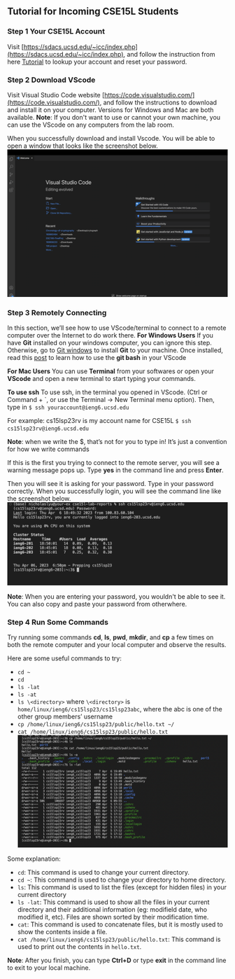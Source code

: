 ## Tutorial for Incoming CSE15L Students

### Step 1 Your CSE15L Account
Visit [https://sdacs.ucsd.edu/~icc/index.php](https://sdacs.ucsd.edu/~icc/index.php), and follow the instruction from here [Tutorial](https://drive.google.com/file/d/17IDZn8Qq7Q0RkYMxdiIR0o6HJ3B5YqSW/view) to lookup your account and reset your password.

### Step 2 Download VScode
Visit Visual Studio Code website [https://code.visualstudio.com/](https://code.visualstudio.com/), and follow the instructions to download and install it on your computer. Versions for Windows and Mac are both available.
**Note**: If you don't want to use or cannot your own machine, you can use the VScode on any computers from the lab room. 

When you successfully download and install Vscode. You will be able to open a window that looks like the screenshot below.
![Vscode](vscode.png)

### Step 3 Remotely Connecting
In this section, we’ll see how to use VScode/terminal to connect to a remote computer over the Internet to do work there.
**For Windows Users**
If you have **Git** installed on your windows computer, you can ignore this step. 
Otherwise, go to [Git windows](https://gitforwindows.org/) to install **Git** to your machine.
Once installed, read this [post](https://stackoverflow.com/questions/42606837/how-do-i-use-bash-on-windows-from-the-visual-studio-code-integrated-terminal/50527994#50527994) to learn how to use the **git bash** in your VScode

**For Mac Users**
You can use **Terminal** from your softwares or open your **VScode** and open a new terminal to start typing your commands.

**To use ssh**
 To use ssh, in the terminal you opened in VScode. (Ctrl or Command + `, or use the Terminal → New Terminal menu option). 
 Then, type in 
 ``$ ssh youraccount@ieng6.ucsd.edu``

 For example: 
 cs15lsp23rv is my account name for CSE15L
 ``$ ssh cs15lsp23rv@ieng6.ucsd.edu``

 **Note**: when we write the $, that’s not for you to type in! It’s just a convention for how we write commands

 If this is the first you trying to connect to the remote server, you will see a warning message pops up. Type **yes** in the command line and press **Enter**. 

 Then you will see it is asking for your password. Type in your password correctly.
 When you successfully login, you will see the command line like the screenshot below. 
 ![Password](password.png)

 **Note**: When you are entering your password, you wouldn't be able to see it. You can also copy and paste your password from otherwhere.
 
### Step 4 Run Some Commands
Try running some commands **cd**, **ls**, **pwd**, **mkdir**, and **cp** a few times on both the remote computer and your local computer and observe the results.

 Here are some useful commands to try:
* ``cd ~``
* ``cd``
* ``ls -lat``
* ``ls -at``
* ``ls \<directory>`` where ``\<directory>`` is ``home/linux/ieng6/cs15lsp23/cs15lsp23abc``, where the abc is one of the other group members’ username
* ``cp /home/linux/ieng6/cs15lsp23/public/hello.txt ~/``
* ``cat /home/linux/ieng6/cs15lsp23/public/hello.txt``
![Command](command.png)

Some explanation:
* ``cd``: This command is used to change your current directory. 
* ``cd ~``: This command is used to change your directory to home directory.
* ``ls``: This command is used to list the files (except for hidden files) in your current directory
* ``ls -lat``: This command is used to show all the files in your current directory and their additional information (eg: modifield date, who modified it, etc). Files are shown sorted by their modification time. 
* ``cat``: This command is used to concatenate files, but it is mostly used to show the contents inside a file. 
* ``cat /home/linux/ieng6/cs15lsp23/public/hello.txt``: This command is used to print out the contents in ``hello.txt``.



**Note**: After you finish, you can type **Ctrl+D** or type **exit** in the command line to exit to your local machine.




























